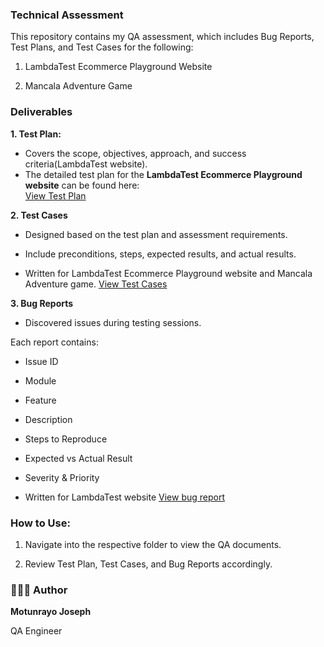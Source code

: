 ### Technical Assessment

This repository contains my QA assessment, which includes Bug Reports, Test Plans, and Test Cases for the following:

1. LambdaTest Ecommerce Playground Website

2. Mancala Adventure Game


### Deliverables

**1. Test Plan:** 

- Covers the scope, objectives, approach, and success criteria(LambdaTest website).
- The detailed test plan for the **LambdaTest Ecommerce Playground website** can be found here:  
[ View Test Plan](https://docs.google.com/document/d/11xPnubBRnolA66RZN4muwYtKZLW28P2KVbpjP7FVCTI/edit?usp=sharing)

**2. Test Cases**

- Designed based on the test plan and assessment requirements.

- Include preconditions, steps, expected results, and actual results.

- Written for LambdaTest Ecommerce Playground website and Mancala Adventure game.
[ View Test Cases](https://docs.google.com/spreadsheets/d/1aQwVCEM0G8sWu4HzjmGbwMEmhuho7oed2VjZgtdoGFk/edit?usp=sharing)


**3. Bug Reports**

- Discovered issues during testing sessions.

Each report contains:

- Issue ID

- Module

- Feature

- Description

- Steps to Reproduce

- Expected vs Actual Result

- Severity & Priority

- Written for LambdaTest website [ View bug report](https://docs.google.com/spreadsheets/d/1aQwVCEM0G8sWu4HzjmGbwMEmhuho7oed2VjZgtdoGFk/edit?gid=1520645012#gid=1520645012)


### How to Use:

1. Navigate into the respective folder to view the QA documents.

2. Review Test Plan, Test Cases, and Bug Reports accordingly.


### 👩🏽‍💻 Author

**Motunrayo Joseph**

QA Engineer

